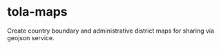 # tola-maps
Create country boundary and administrative district maps for sharing via geojson service.
